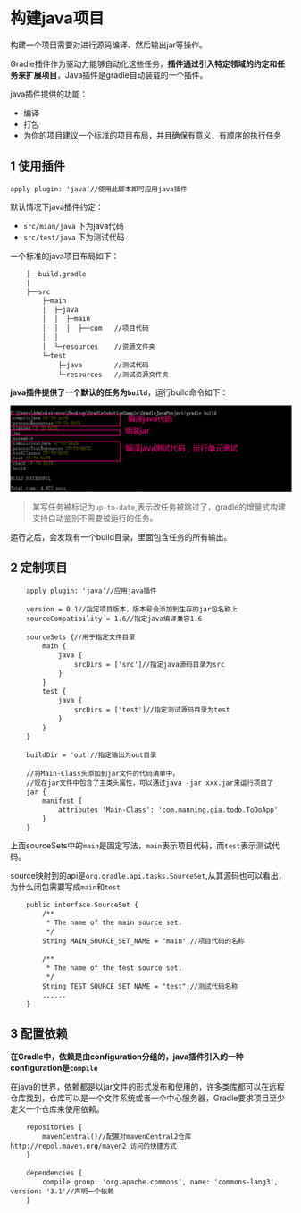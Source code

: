 # 构建java项目

构建一个项目需要对进行源码编译、然后输出jar等操作。

Gradle插件作为驱动力能够自动化这些任务，**插件通过引入特定领域的约定和任务来扩展项目**，Java插件是gradle自动装载的一个插件。

java插件提供的功能：

- 编译
- 打包
- 为你的项目建议一个标准的项目布局，并且确保有意义，有顺序的执行任务

## 1 使用插件

    apply plugin: 'java'//使用此脚本即可应用java插件

默认情况下java插件约定：

- `src/mian/java` 下为java代码
- `src/test/java` 下为测试代码

一个标准的java项目布局如下：

```
    ├──build.gradle
    |
    ├──src
        ├─main
        │  ├─java
        │  │  ├─main
        │  │  │  ├──com   //项目代码
        │  │
        │  └─resources    //资源文件夹
        └─test
            ├─java        //测试代码
            └─resources   //测试资源文件夹
```



**java插件提供了一个默认的任务为`build`**，运行build命令如下：

![](image/gradle_build.png)

>某写任务被标记为`up-to-date`,表示改任务被跳过了，gradle的增量式构建支持自动鉴别不需要被运行的任务。

运行之后，会发现有一个build目录，里面包含任务的所有输出。


## 2 定制项目

```
    apply plugin: 'java'//应用java插件

    version = 0.1//指定项目版本，版本号会添加到生存的jar包名称上
    sourceCompatibility = 1.6//指定java编译兼容1.6

    sourceSets {//用于指定文件目录
        main {
            java {
                srcDirs = ['src']//指定java源码目录为src
            }
        }
        test {
            java {
                srcDirs = ['test']//指定测试源码目录为test
            }
        }
    }

    buildDir = 'out'//指定输出为out目录

    //将Main-Class头添加到jar文件的代码清单中，
    //现在jar文件中包含了主类头属性，可以通过java -jar xxx.jar来运行项目了
    jar {
        manifest {
            attributes 'Main-Class': 'com.manning.gia.todo.ToDoApp'
        }
    }
```

上面sourceSets中的`main`是固定写法，`main`表示项目代码，而`test`表示测试代码。

source映射到的api是`org.gradle.api.tasks.SourceSet`,从其源码也可以看出，为什么闭包需要写成`main`和`test`

```
    public interface SourceSet {
        /**
         * The name of the main source set.
         */
        String MAIN_SOURCE_SET_NAME = "main";//项目代码的名称

        /**
         * The name of the test source set.
         */
        String TEST_SOURCE_SET_NAME = "test";//测试代码名称
        ......
    }
```


## 3 配置依赖

**在Gradle中，依赖是由configuration分组的，java插件引入的一种configuration是`compile`**


在java的世界，依赖都是以jar文件的形式发布和使用的，许多类库都可以在远程仓库找到，仓库可以是一个文件系统或者一个中心服务器，Gradle要求项目至少定义一个仓库来使用依赖。

```
    repositories {
        mavenCentral()//配置对mavenCentral2仓库http://repol.maven.org/maven2 访问的快捷方式
    }

    dependencies {
        compile group: 'org.apache.commons', name: 'commons-lang3', version: '3.1'//声明一个依赖
    }
```
